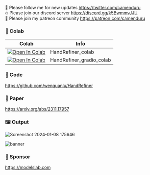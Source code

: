 🐣 Please follow me for new updates https://twitter.com/camenduru <br />
🔥 Please join our discord server https://discord.gg/k5BwmmvJJU <br />
🥳 Please join my patreon community https://patreon.com/camenduru <br />

### 🦒 Colab

| Colab | Info
| --- | --- |
[![Open In Colab](https://colab.research.google.com/assets/colab-badge.svg)](https://colab.research.google.com/github/camenduru/HandRefiner-colab/blob/main/HandRefiner_colab.ipynb) | HandRefiner_colab
[![Open In Colab](https://colab.research.google.com/assets/colab-badge.svg)](https://colab.research.google.com/github/camenduru/HandRefiner-colab/blob/main/HandRefiner_gradio_colab.ipynb) | HandRefiner_gradio_colab

### 🧬 Code
https://github.com/wenquanlu/HandRefiner

### 📄 Paper
https://arxiv.org/abs/2311.17957

### 🖼 Output

![Screenshot 2024-01-08 175646](https://github.com/camenduru/HandRefiner-colab/assets/54370274/5962b679-877e-4cc3-91dd-01c0ec379167)

![banner](https://github.com/camenduru/HandRefiner-colab/assets/54370274/59ba36ff-ec0d-4403-a6a9-c0bc01eab70e)

### 🏢 Sponsor
https://modelslab.com
